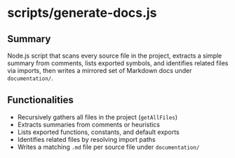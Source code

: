 # scripts/generate-docs.js

## Summary
Node.js script that scans every source file in the project, extracts a simple
summary from comments, lists exported symbols, and identifies related files via
imports, then writes a mirrored set of Markdown docs under `documentation/`.

## Functionalities
- Recursively gathers all files in the project (`getAllFiles`)
- Extracts summaries from comments or heuristics
- Lists exported functions, constants, and default exports
- Identifies related files by resolving import paths
- Writes a matching `.md` file per source file under `documentation/`